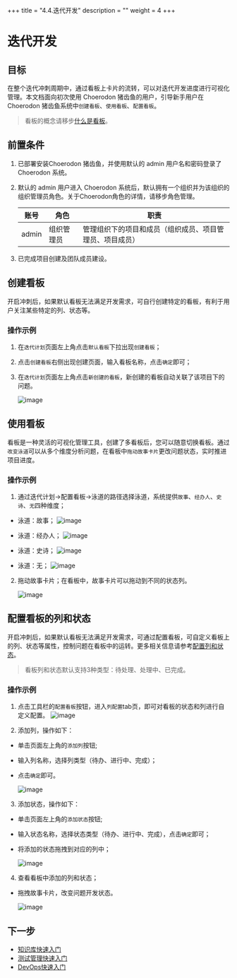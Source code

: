 +++
title = "4.4.迭代开发"
description = ""
weight = 4
+++

# 迭代开发
## 目标
在整个迭代冲刺周期中，通过看板上卡片的流转，可以对迭代开发进度进行可视化管理。本文档面向初次使用 Choerodon 猪齿鱼的用户，引导新手用户在 Choerodon 猪齿鱼系统中`创建看板`、`使用看板`、`配置看板`。

> 看板的概念请移步[什么是看板](../../.././user-guide/cooperation/iteration-plan/whatisboard)。

## 前置条件
1. 已部署安装Choerodon 猪齿鱼，并使用默认的 admin 用户名和密码登录了 Choerodon 系统。
2. 默认的 admin 用户进入 Choerodon 系统后，默认拥有一个组织并为该组织的组织管理员角色。关于Choerodon角色的详情，请移步角色管理。

    |账号|角色|职责|
    |---|---|---|
    |admin|组织管理员|管理组织下的项目和成员（组织成员、项目管理员、项目成员）|
3. 已完成项目创建及团队成员建设。

## 创建看板
开启冲刺后，如果默认看板无法满足开发需求，可自行创建特定的看板，有利于用户关注某些特定的列、状态等。

### 操作示例
1. 在`迭代计划`页面左上角点击`默认看板`下拉出现`创建看板`；
2. 点击`创建看板`右侧出现创建页面，输入看板名称，点击`确定`即可； 
3. 在`迭代计划`页面左上角点击`新创建的看板`，新创建的看板自动关联了该项目下的问题。
     
    ![image](/docs/quick-start/agile/image/agile_15.png)

## 使用看板
看板是一种灵活的可视化管理工具，创建了多看板后，您可以随意切换看板。通过`改变泳道`可以从多个维度分析问题，在看板中`拖动故事卡片`更改问题状态，实时推进项目进度。

### 操作示例
1. 通过迭代计划->配置看板->泳道的路径选择泳道，系统提供`故事`、`经办人`、`史诗`、`无`四种维度；

 * 泳道：故事；
    ![image](/docs/quick-start/agile/image/agile_16.png)

 * 泳道：经办人；
    ![image](/docs/quick-start/agile/image/agile_17.png)

 * 泳道：史诗；
    ![image](/docs/quick-start/agile/image/agile_18.png)

 * 泳道：无；
    ![image](/docs/quick-start/agile/image/agile_19.png)

2. 拖动故事卡片；在看板中，故事卡片可以拖动到不同的状态列。

    ![image](/docs/quick-start/agile/image/agile_20.png)

## 配置看板的列和状态
开启冲刺后，如果默认看板无法满足开发需求，可通过配置看板，可自定义看板上的列、状态等属性，控制问题在看板中的运转。更多相关信息请参考[配置列和状态](../../.././user-guide/cooperation/iteration-plan/config/)。

> 看板列和状态默认支持3种类型：待处理、处理中、已完成。

### 操作示例
1. 点击工具栏的`配置看板`按钮，进入`列配置`tab页，即可对看板的状态和列进行自定义配置。 
    ![image](/docs/quick-start/agile/image/agile_12.png)

2. 添加列，操作如下：

 * 单击页面左上角的`添加列`按钮;
 * 输入列名称，选择列类型（待办、进行中、完成）；
 * 点击`确定`即可。

    ![image](/docs/quick-start/agile/image/agile_11.png)

3. 添加状态，操作如下：

 * 单击页面左上角的`添加状态`按钮;
 * 输入状态名称，选择状态类型（待办、进行中、完成），点击`确定`即可；
 * 将添加的状态拖拽到对应的列中；

    ![image](/docs/quick-start/agile/image/agile_13.png)

4. 查看看板中添加的列和状态；

 * 拖拽故事卡片，改变问题开发状态。

    ![image](/docs/quick-start/agile/image/agile_14.png)

## 下一步
- [知识库快速入门](../../../quick-start/knowledge/)
- [测试管理快速入门](../../../quick-start/test/)
- [DevOps快速入门](../../../quick-start/devops/)


